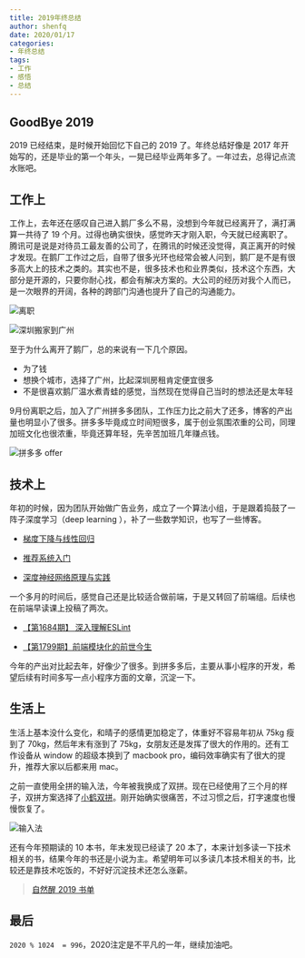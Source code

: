```yaml
---
title: 2019年终总结
author: shenfq
date: 2020/01/17
categories:
- 年终总结
tags:
- 工作
- 感悟
- 总结
---
```



## GoodBye 2019

2019 已经结束，是时候开始回忆下自己的 2019 了。年终总结好像是 2017 年开始写的，还是毕业的第一个年头，一晃已经毕业两年多了。一年过去，总得记点流水账吧。



## 工作上

工作上，去年还在感叹自己进入鹅厂多么不易，没想到今年就已经离开了，满打满算一共待了 19 个月。过得也确实很快，感觉昨天才刚入职，今天就已经离职了。腾讯可是说是对待员工最友善的公司了，在腾讯的时候还没觉得，真正离开的时候才发现。在鹅厂工作过之后，自带了很多光环也经常会被人问到，鹅厂是不是有很多高大上的技术之类的。其实也不是，很多技术也和业界类似，技术这个东西，大部分是开源的，只要你耐心找，都会有解决方案的。大公司的经历对我个人而已，是一次眼界的开阔，各种的跨部门沟通也提升了自己的沟通能力。

![离职](https://file.shenfq.com/ezdlm.png)

![深圳搬家到广州](https://file.shenfq.com/ipic/2020-04-16-WeChata64e95f46c842f20de635114fe167823.png)

至于为什么离开了鹅厂，总的来说有一下几个原因。

- 为了钱
- 想换个城市，选择了广州，比起深圳房租肯定便宜很多
- 不是很喜欢鹅厂温水煮青蛙的感觉，当然现在觉得自己当时的想法还是太年轻

9月份离职之后，加入了广州拼多多团队，工作压力比之前大了还多，博客的产出量也明显小了很多。拼多多毕竟成立时间短很多，属于创业氛围浓重的公司，同理加班文化也很浓重，毕竟还算年轻，先辛苦加班几年赚点钱。

![拼多多 offer](https://file.shenfq.com/vluu4.png)

## 技术上

年初的时候，因为团队开始做广告业务，成立了一个算法小组，于是跟着捣鼓了一阵子深度学习（deep learning ），补了一些数学知识，也写了一些博客。

- [梯度下降与线性回归](https://blog.shenfq.com/2019/%E6%A2%AF%E5%BA%A6%E4%B8%8B%E9%99%8D%E4%B8%8E%E7%BA%BF%E6%80%A7%E5%9B%9E%E5%BD%92/)
- [推荐系统入门](https://blog.shenfq.com/2019/%E6%8E%A8%E8%8D%90%E7%B3%BB%E7%BB%9F%E5%85%A5%E9%97%A8/)

- [深度神经网络原理与实践](https://blog.shenfq.com/2019/%E6%B7%B1%E5%BA%A6%E7%A5%9E%E7%BB%8F%E7%BD%91%E7%BB%9C%E5%8E%9F%E7%90%86%E4%B8%8E%E5%AE%9E%E8%B7%B5/)

一个多月的时间后，感觉自己还是比较适合做前端，于是又转回了前端组。后续也在前端早读课上投稿了两次。

- [【第1684期】 深入理解ESLint](https://mp.weixin.qq.com/s/X2gShxrCw0ukZigjE_45kA)

- [【第1799期】前端模块化的前世今生](https://mp.weixin.qq.com/s/88q3P-rRDxVSD7HJxYAigg)

今年的产出对比起去年，好像少了很多。到拼多多后，主要从事小程序的开发，希望后续有时间多写一点小程序方面的文章，沉淀一下。

## 生活上

生活上基本没什么变化，和晴子的感情更加稳定了，体重好不容易年初从 75kg 瘦到了 70kg，然后年末有涨到了 75kg，女朋友还是发挥了很大的作用的。还有工作设备从 window 的超级本换到了 macbook pro，编码效率确实有了很大的提升，推荐大家以后都来用 mac。

之前一直使用全拼的输入法，今年被我换成了双拼。现在已经使用了三个月的样子，双拼方案选择了[小鹤双拼](https://www.flypy.com/)。刚开始确实很痛苦，不过习惯之后，打字速度也慢慢恢复了。

![输入法](https://file.shenfq.com/hh5h5.jpg)

还有今年预期读的 10 本书，年末发现已经读了 20 本了，本来计划多读一下技术相关的书，结果今年的书还是小说为主。希望明年可以多读几本技术相关的书，比较还是靠技术吃饭的，不好好沉淀技术还怎么涨薪。

> [自然醒 2019 书单](https://notes.shenfq.com/book/2019.html)

## 最后

`2020 % 1024  = 996`，2020注定是不平凡的一年，继续加油吧。